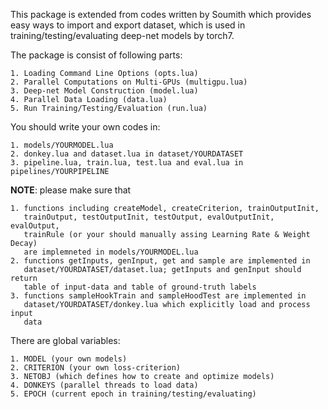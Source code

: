 This package is extended from codes written by Soumith which provides easy ways to import and export dataset, which is used in training/testing/evaluating deep-net models by torch7.

The package is consist of following parts:

    1. Loading Command Line Options (opts.lua)
    2. Parallel Computations on Multi-GPUs (multigpu.lua)
    3. Deep-net Model Construction (model.lua)
    4. Parallel Data Loading (data.lua)
    5. Run Training/Testing/Evaluation (run.lua)

You should write your own codes in:

    1. models/YOURMODEL.lua
    2. donkey.lua and dataset.lua in dataset/YOURDATASET
    3. pipeline.lua, train.lua, test.lua and eval.lua in pipelines/YOURPIPELINE
**NOTE**: please make sure that

    1. functions including createModel, createCriterion, trainOutputInit,
       trainOutput, testOutputInit, testOutput, evalOutputInit, evalOutput,
       trainRule (or your should manually assing Learning Rate & Weight Decay)
       are implemneted in models/YOURMODEL.lua
    2. functions getInputs, genInput, get and sample are implemented in
       dataset/YOURDATASET/dataset.lua; getInputs and genInput should return
       table of input-data and table of ground-truth labels
    3. functions sampleHookTrain and sampleHoodTest are implemented in
       dataset/YOURDATASET/donkey.lua which explicitly load and process input
       data

There are global variables:

    1. MODEL (your own models)
    2. CRITERION (your own loss-criterion)
    3. NETOBJ (which defines how to create and optimize models)
    4. DONKEYS (parallel threads to load data)
    5. EPOCH (current epoch in training/testing/evaluating)

